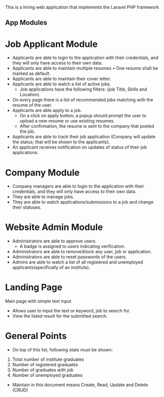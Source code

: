 This is a hiring web application that implements the Laravel PHP framework

## App Modules

# Job Applicant Module
- Applicants are able to login to the application with their credentials, and they will only have access to their own data.
- Applicants are able to maintain multiple resumes • One resume shall be marked as default.
- Applicants are able to maintain their cover letter.
- Applicants are able to watch a list of active jobs.
    - Job applications have the following filters: (job Title, Skills and Location).
- On every page there is a list of recommended jobs matching with the resume of the user.
- Applicants are able apply to a job.
    - On a click on apply button; a popup should prompt the user to upload a new resume or use existing resumes.
    - After confirmation, the resume is sent to the company that posted the job.
- Applicants are able to track their job application (Company will update the status; that will be shown to the applicants).
- An applicant receives notification on updates of status of their job applications.


# Company Module
- Company managers are able to login to the application with their credentials, and they will only have access to their own data.
- They are able to manage jobs.
- They are able to watch applications/submissions to a job and change their statuses.


# Website Admin Module
- Administrators are able to approve users.
    - A badge is assigned to users indicating verification.
- Administrators are able to remove/block any user, job or application.
- Administrators are able to reset passwords of the users.
- Admins are able to watch a list of all registered and unemployed applicants(specifically of an institute).


# Landing Page
Main page with simple text input
- Allows user to input the text or keyword, job to search for.
- View the listed result for the submitted search.

# General Points
- On top of this list, following stats must be shown:
1. Total number of institute graduates
2. Number of registered graduates
3. Number of graduates with job
4. Number of unemployed graduates
- Maintain in this document means Create, Read, Update and Delete (CRUD)

